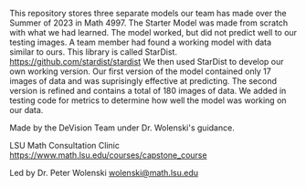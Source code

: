 This repository stores three separate models our team has made over the Summer of 2023 in Math 4997.
The Starter Model was made from scratch with what we had learned. The model worked, but did not predict well to our testing images.
A team member had found a working model with data similar to ours. This library is called StarDist. https://github.com/stardist/stardist
We then used StarDist to develop our own working version. Our first version of the model contained only 17 images of data and was suprisingly effective at predicting.
The second version is refined and contains a total of 180 images of data. We added in testing code for metrics to determine how well the model was working on our data.

Made by the DeVision Team under Dr. Wolenski's guidance.

LSU Math Consultation Clinic
https://www.math.lsu.edu/courses/capstone_course

Led by Dr. Peter Wolenski
wolenski@math.lsu.edu
